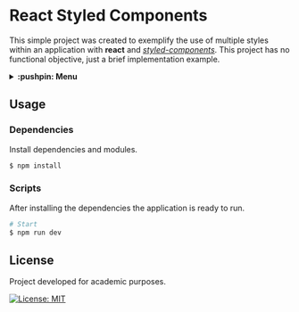 # React Styled Components
This simple project was created to exemplify the use of multiple styles within an application with **react** and [*styled-components*](https://github.com/styled-components). This project has no functional objective, just a brief implementation example.

<details>
  <summary>
    <strong>:pushpin: Menu</strong>
  </summary>
  <br>
  
> - [_**Usage**_](#usage)
>   - [_Dependencies_](#dependencies)
>   - [_Scripts_](#scripts)
> - [_**License**_](#license)
  
</details>

## Usage
### Dependencies
Install dependencies and modules.

```bash
$ npm install
```

### Scripts
After installing the dependencies the application is ready to run.

```bash
# Start
$ npm run dev
```

## License
Project developed for academic purposes.

[![License: MIT](https://img.shields.io/badge/License-MIT-blue.svg)](./LICENSE)
